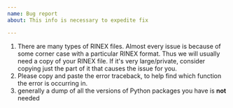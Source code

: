 ```yaml
---
name: Bug report
about: This info is necessary to expedite fix

---
```


1. There are many types of RINEX files.
     Almost every issue is because of some corner case with a particular RINEX format.
     Thus we will usually need a copy of your RINEX file.
     If it's very large/private, consider copying just the part of it that causes the issue for you.
2. Please copy and paste the error traceback, to help find which function the error is occurring in.
3. generally a dump of all the versions of Python packages you have is **not** needed
